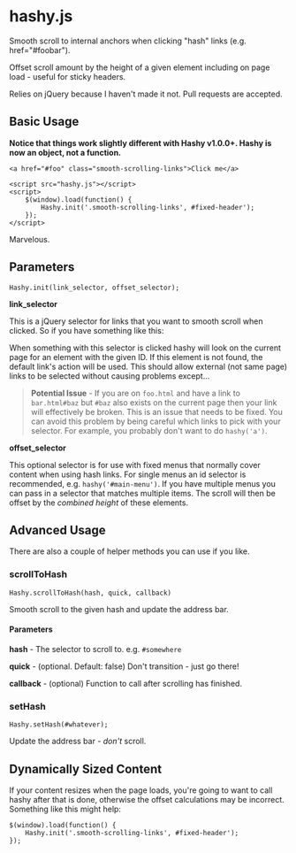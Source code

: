 # hashy.js #

Smooth scroll to internal anchors when clicking "hash" links (e.g. href="#foobar").

Offset scroll amount by the height of a given element including on page load - useful for sticky headers.

Relies on jQuery because I haven't made it not. Pull requests are accepted.



## Basic Usage ##

**Notice that things work slightly different with Hashy v1.0.0+. Hashy is now an object, not a function.**

    <a href="#foo" class="smooth-scrolling-links">Click me</a>

    <script src="hashy.js"></script>
    <script>
        $(window).load(function() {
            Hashy.init('.smooth-scrolling-links', #fixed-header');
        });
    </script>

Marvelous.



## Parameters ##

    Hashy.init(link_selector, offset_selector);


**link_selector**

This is a jQuery selector for links that you want to smooth scroll when clicked. So if you have something like this:

When something with this selector is clicked hashy will look on the current page for an element with the given ID. If this element is not found, the default link's action will be used. This should allow external (not same page) links to be selected without causing problems except...

> **Potential Issue** - If you are on `foo.html` and have a link to `bar.html#baz` but `#baz` also exists on the current page then your link will effectively be broken. This is an issue that needs to be fixed. You can avoid this problem by being careful which links to pick with your selector. For example, you probably don't want to do `hashy('a')`.

**offset_selector**

This optional selector is for use with fixed menus that normally cover content when using hash links. For single menus an id selector is recommended, e.g. `hashy('#main-menu')`. If you have multiple menus you can pass in a selector that matches multiple items. The scroll will then be offset by the *combined height* of these elements.



## Advanced Usage ##

There are also a couple of helper methods you can use if you like.

### scrollToHash ###

    Hashy.scrollToHash(hash, quick, callback)

Smooth scroll to the given hash and update the address bar.

#### Parameters ####

**hash** - The selector to scroll to. e.g. `#somewhere`

**quick** - (optional. Default: false) Don't transition - just go there!

**callback** - (optional) Function to call after scrolling has finished.


### setHash ###

    Hashy.setHash(#whatever);

Update the address bar - *don't* scroll.



## Dynamically Sized Content ##

If your content resizes when the page loads, you're going to want to call hashy after that is done, otherwise the offset calculations may be incorrect. Something like this might help:

    $(window).load(function() {
        Hashy.init('.smooth-scrolling-links', #fixed-header');
    });

